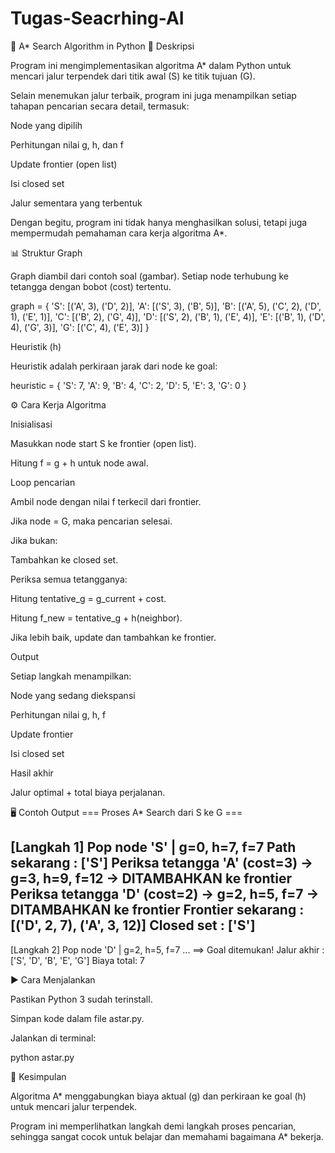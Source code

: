 # Tugas-Seacrhing-AI
🚀 A* Search Algorithm in Python
📌 Deskripsi

Program ini mengimplementasikan algoritma A* dalam Python untuk mencari jalur terpendek dari titik awal (S) ke titik tujuan (G).

Selain menemukan jalur terbaik, program ini juga menampilkan setiap tahapan pencarian secara detail, termasuk:

Node yang dipilih

Perhitungan nilai g, h, dan f

Update frontier (open list)

Isi closed set

Jalur sementara yang terbentuk

Dengan begitu, program ini tidak hanya menghasilkan solusi, tetapi juga mempermudah pemahaman cara kerja algoritma A*.

📊 Struktur Graph

Graph diambil dari contoh soal (gambar).
Setiap node terhubung ke tetangga dengan bobot (cost) tertentu.

graph = {
    'S': [('A', 3), ('D', 2)],
    'A': [('S', 3), ('B', 5)],
    'B': [('A', 5), ('C', 2), ('D', 1), ('E', 1)],
    'C': [('B', 2), ('G', 4)],
    'D': [('S', 2), ('B', 1), ('E', 4)],
    'E': [('B', 1), ('D', 4), ('G', 3)],
    'G': [('C', 4), ('E', 3)]
}

Heuristik (h)

Heuristik adalah perkiraan jarak dari node ke goal:

heuristic = {
    'S': 7,
    'A': 9,
    'B': 4,
    'C': 2,
    'D': 5,
    'E': 3,
    'G': 0
}

⚙️ Cara Kerja Algoritma

Inisialisasi

Masukkan node start S ke frontier (open list).

Hitung f = g + h untuk node awal.

Loop pencarian

Ambil node dengan nilai f terkecil dari frontier.

Jika node = G, maka pencarian selesai.

Jika bukan:

Tambahkan ke closed set.

Periksa semua tetangganya:

Hitung tentative_g = g_current + cost.

Hitung f_new = tentative_g + h(neighbor).

Jika lebih baik, update dan tambahkan ke frontier.

Output

Setiap langkah menampilkan:

Node yang sedang diekspansi

Perhitungan nilai g, h, f

Update frontier

Isi closed set

Hasil akhir

Jalur optimal + total biaya perjalanan.

🖥️ Contoh Output
=== Proses A* Search dari S ke G ===

[Langkah 1] Pop node 'S' | g=0, h=7, f=7
    Path sekarang : ['S']
    Periksa tetangga 'A' (cost=3) → g=3, h=9, f=12  → DITAMBAHKAN ke frontier
    Periksa tetangga 'D' (cost=2) → g=2, h=5, f=7   → DITAMBAHKAN ke frontier
    Frontier sekarang : [('D', 2, 7), ('A', 3, 12)]
    Closed set        : ['S']
------------------------------------------------------------
[Langkah 2] Pop node 'D' | g=2, h=5, f=7
   ...
==> Goal ditemukan!
Jalur akhir : ['S', 'D', 'B', 'E', 'G']
Biaya total: 7

▶️ Cara Menjalankan

Pastikan Python 3 sudah terinstall.

Simpan kode dalam file astar.py.

Jalankan di terminal:

python astar.py

📌 Kesimpulan

Algoritma A* menggabungkan biaya aktual (g) dan perkiraan ke goal (h) untuk mencari jalur terpendek.

Program ini memperlihatkan langkah demi langkah proses pencarian, sehingga sangat cocok untuk belajar dan memahami bagaimana A* bekerja.
